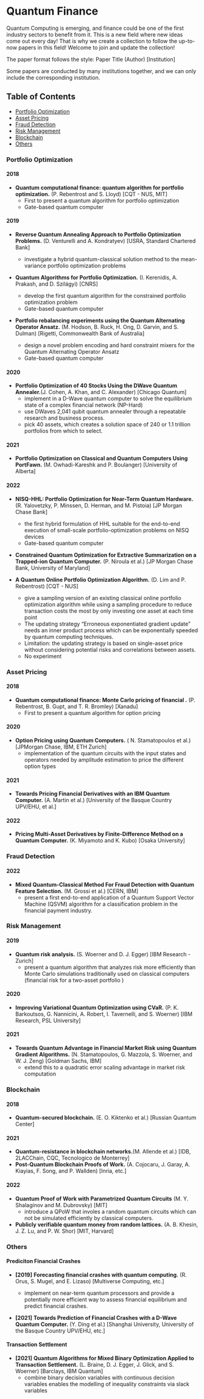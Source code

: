 # Quantum Finance
Quantum Computing is emerging, and finance could be one of the first industry sectors to benefit from it. This is a new field where new ideas come out every day! That is why we create a collection to follow the up-to-now papers in this field! Welcome to join and update the collection!

The paper format follows the style: Paper Title (Author) [Institution]

Some papers are conducted by many institutions together, and we can only include the corresponding institution.

## Table of Contents
  - [Portfolio Optimization](#portfolio-optimization)
  - [Asset Pricing](#asset-pricing)
  - [Fraud Detection](#fraud-detection)
  - [Risk Management](#risk-management)
  - [Blockchain](#blockchain)
  - [Others](#Others)


### **Portfolio Optimization**
#### **2018**
- **Quantum computational finance: quantum algorithm for portfolio optimization.** (P. Rebentrost and S. Lloyd) [CQT - NUS, MIT]
  - First to present a quantum algorithm for portfolio optimization
  - Gate-based quantum computer


#### **2019**
- **Reverse Quantum Annealing Approach to Portfolio Optimization Problems.** (D. Venturelli and A. Kondratyev) [USRA, Standard Chartered Bank]
  - investigate a hybrid quantum-classical solution method to the mean-variance portfolio optimization problems

- **Quantum Algorithms for Portfolio Optimization.** (I. Kerenidis, A. Prakash, and D. Szilágyi) [CNRS]
  - develop the first quantum algorithm for the constrained portfolio optimization problem
  - Gate-based quantum computer

- **Portfolio rebalancing experiments using the Quantum Alternating Operator Ansatz.** (M. Hodson, B. Ruck, H. Ong, D. Garvin, and S. Dulman) [Rigetti, Commonwealth Bank of Australia]
  - design a novel problem encoding and hard constraint mixers for the Quantum Alternating Operator Ansatz
  - Gate-based quantum computer


#### **2020**
- **Portfolio Optimization of 40 Stocks Using the DWave Quantum Annealer.**(J. Cohen, A. Khan, and C. Alexander) [Chicago Quantum]
  - implement in a D-Wave quantum computer to solve the equilibrium state of a complex financial network (NP-Hard)
  - use DWaves 2,041 qubit quantum annealer through a repeatable research and business process. 
  - pick 40 assets, which creates a solution space of 240 or 1.1 trillion portfolios from which to select.



#### **2021**
- **Portfolio Optimization on Classical and Quantum Computers Using PortFawn.** (M. Owhadi-Kareshk and P. Boulanger) [University of Alberta]

#### **2022**
- **NISQ-HHL: Portfolio Optimization for Near-Term Quantum Hardware.** (R. Yalovetzky, P. Minssen, D. Herman, and M. Pistoia) [JP Morgan Chase Bank]
  - the first hybrid formulation of HHL suitable for the end-to-end execution of small-scale portfolio-optimization problems on NISQ devices
  - Gate-based quantum computer


- **Constrained Quantum Optimization for Extractive Summarization on a Trapped-ion Quantum Computer.** (P. Niroula et al.) [JP Morgan Chase Bank, University of Maryland]

- **A Quantum Online Portfolio Optimization Algorithm.** (D. Lim and P. Rebentrost) [CQT - NUS]
  - give a sampling version of an existing classical online portfolio optimization algorithm while using a sampling procedure to reduce transaction costs the most by only investing one asset at each time point
  - The updating strategy “Erroneous exponentiated gradient update” needs an inner product process which can be exponentially speeded by quantum computing techniques.
  - Limitation: the updating strategy is based on single-asset price without considering potential risks and correlations between assets.
  - No experiment


### **Asset Pricing**

#### **2018**
- **Quantum computational finance: Monte Carlo pricing of financial .** (P. Rebentrost, B. Gupt, and T. R. Bromley) [Xanadu]
  - First to present a quantum algorithm for option pricing


#### **2020**
- **Option Pricing using Quantum Computers.** ( N. Stamatopoulos et al.) [JPMorgan Chase, IBM, ETH Zurich]
  - implementation of the quantum circuits with the input states and operators needed by amplitude estimation to price the different option types


#### **2021**
- **Towards Pricing Financial Derivatives with an IBM Quantum Computer.** (A. Martin et al.) [University of the Basque Country UPV/EHU, et al.]
#### **2022**
- **Pricing Multi-Asset Derivatives by Finite-Difference Method on a Quantum Computer.** (K. Miyamoto and K. Kubo) [Osaka University]

### **Fraud Detection**
#### **2022**
- **Mixed Quantum-Classical Method For Fraud Detection with Quantum Feature Selection.** (M. Grossi et al.) [CERN, IBM]
  - present a first end-to-end application of a Quantum Support Vector Machine (QSVM) algorithm for a classification problem in the financial payment industry.


### **Risk Management**
#### **2019**
- **Quantum risk analysis.** (S. Woerner and D. J. Egger) [IBM Research - Zurich]
  - present a quantum algorithm that analyzes risk more efficiently than Monte Carlo simulations traditionally used on classical computers (financial risk for a two-asset portfolio )

#### **2020**
- **Improving Variational Quantum Optimization using CVaR.** (P. K. Barkoutsos, G. Nannicini, A. Robert, I. Tavernelli, and S. Woerner) [IBM Research, PSL University]
#### **2021**
- **Towards Quantum Advantage in Financial Market Risk using Quantum Gradient Algorithms.** (N. Stamatopoulos, G. Mazzola, S. Woerner, and W. J. Zeng) [Goldman Sachs, IBM]
  - extend this to a quadratic error scaling advantage in market risk computation



### **Blockchain**
#### **2018**
- **Quantum-secured blockchain.** (E. O. Kiktenko et al.) [Russian Quantum Center]

#### **2021**
- **Quantum-resistance in blockchain networks.**(M. Allende et al.) [IDB, 2LACChain, CQC, Tecnologico de Monterrey]
- **Post-Quantum Blockchain Proofs of Work.** (A. Cojocaru, J. Garay, A. Kiayias, F. Song, and P. Wallden) [Inria, etc.]

#### **2022**
- **Quantum Proof of Work with Parametrized Quantum Circuits** (M. Y. Shalaginov and M. Dubrovsky) [MIT]
  - introduce a QPoW that involes a random quantum circuits which can not be simulated efficiently by classical computers.
- **Publicly verifiable quantum money from random lattices.** (A. B. Khesin, J. Z. Lu, and P. W. Shor) [MIT, Harvard]


### **Others**
#### **Prediciton Financial Crashes**
-  **[2019]** **Forecasting financial crashes with quantum computing.** (R. Orus, S. Mugel, and E. Lizaso) [Multiverse Computing, etc.]
   -  implement on near-term quantum processors and provide a potentially more efficient way to assess financial equilibrium and predict financial crashes.

- **[2021]** **Towards Prediction of Financial Crashes with a D-Wave Quantum Computer.** (Y. Ding et al.) [Shanghai University, University of the Basque Country UPV/EHU, etc.]

#### **Transaction Settlement**
- **[2021]** **Quantum Algorithms for Mixed Binary Optimization Applied to Transaction Settlement.** (L. Braine, D. J. Egger, J. Glick, and S. Woerner) [Barclays, IBM Quantum]
  - combine binary decision variables with continuous decision variables enables the modelling of inequality constraints via slack variables

